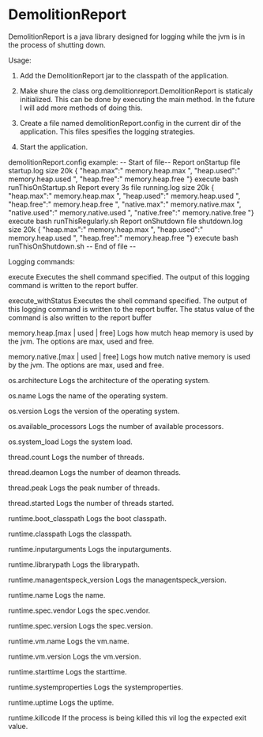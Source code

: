 # DemolitionReport
DemolitionReport is a java library designed for logging while the jvm is in the process of shutting down.

Usage:
1. Add the DemolitionReport jar to the classpath of the application.
2. Make shure the class org.demolitionreport.DemolitionReport is staticaly initialized. This can be done 
  by executing the main method. In the future I will add more methods of doing this.

3. Create a file named demolitionReport.config in the current dir of the application.
  This files spesifies the logging strategies.
  
4. Start the application.

demolitionReport.config example:
-- Start of file--
Report onStartup file startup.log size 20k
{ "heap.max":"
	memory.heap.max
", "heap.used":"
	memory.heap.used
", "heap.free":"
	memory.heap.free
"}
execute bash runThisOnStartup.sh
Report every 3s file running.log size 20k
{ "heap.max":"
	memory.heap.max
", "heap.used":"
	memory.heap.used
", "heap.free":"
	memory.heap.free
", "native.max":"
	memory.native.max
", "native.used":"
	memory.native.used
", "native.free":"
	memory.native.free
"}
	execute bash runThisRegularly.sh
Report onShutdown file shutdown.log size 20k
{ "heap.max":"
	memory.heap.max
", "heap.used":"
	memory.heap.used
", "heap.free":"
	memory.heap.free
"}
	execute bash runThisOnShutdown.sh
-- End of file --

Logging commands:

execute <command> <parameters>
  Executes the shell command specified. 
  The output of this logging command is written to the report buffer.
  
execute_withStatus <command> <parameters>
  Executes the shell command specified. 
  The output of this logging command is written to the report buffer. 
  The status value of the command is also written to the report buffer
  
memory.heap.[max | used | free]
  Logs how mutch heap memory is used by the jvm. The options are max, used and free.

memory.native.[max | used | free]
  Logs how mutch native memory is used by the jvm. The options are max, used and free. 
  
os.architecture
  Logs the architecture of the operating system.
  
os.name
  Logs the name of the operating system.

os.version
  Logs the version of the operating system.

os.available_processors
  Logs the number of available processors.
  
os.system_load
  Logs the system load.
  
thread.count
  Logs the number of threads.

thread.deamon
  Logs the number of deamon threads.

thread.peak
  Logs the peak number of threads.
  
thread.started
  Logs the number of threads started.
  
runtime.boot_classpath
  Logs the boot classpath.

runtime.classpath
  Logs the classpath.
  
runtime.inputarguments
  Logs the inputarguments.
  
runtime.librarypath
  Logs the librarypath.
  
runtime.managentspeck_version
  Logs the managentspeck_version.

runtime.name
  Logs the name.
  
runtime.spec.vendor
  Logs the spec.vendor.
  
runtime.spec.version
  Logs the spec.version.

runtime.vm.name
  Logs the vm.name.

runtime.vm.version
  Logs the vm.version.
  
runtime.starttime
  Logs the starttime.
  
runtime.systemproperties
  Logs the systemproperties.
  
runtime.uptime
  Logs the uptime.
 
runtime.killcode
  If the process is being killed this vil log the expected exit value.
